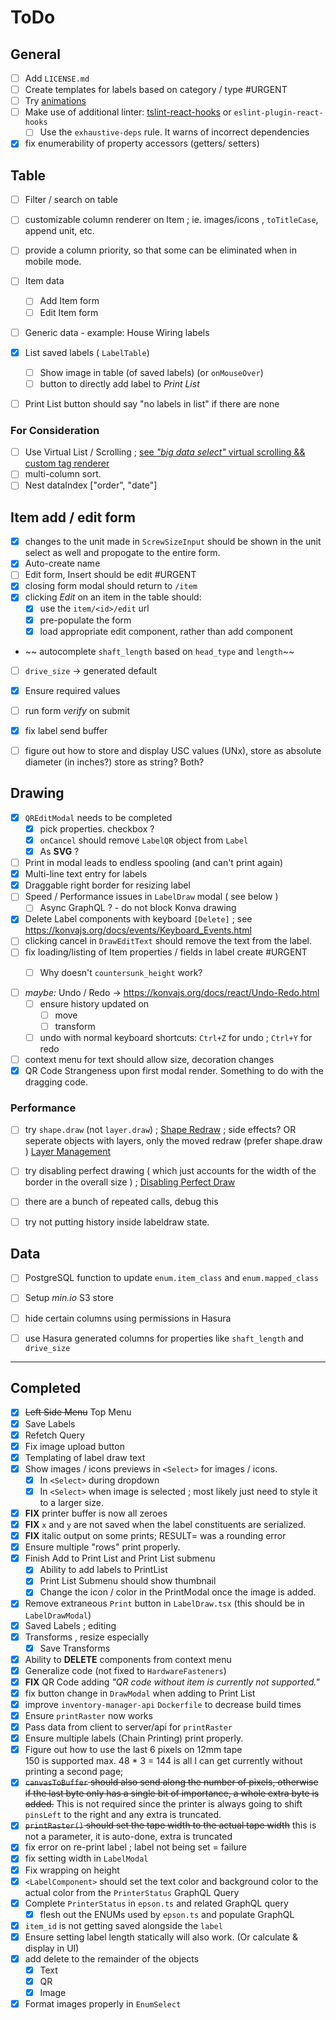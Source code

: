 # ToDo

## General

- [ ] Add `LICENSE.md`
- [ ] Create templates for labels based on category / type #URGENT
- [ ] Try [animations](http://react-component.github.io/tween-one/)
- [ ] Make use of additional linter: [tslint-react-hooks](https://www.npmjs.com/package/tslint-react-hooks) or `eslint-plugin-react-hooks`
  - [ ] Use the `exhaustive-deps` rule. It warns of incorrect dependencies
- [x] fix enumerability of property accessors (getters/ setters)

## Table

- [ ] Filter / search on table
- [ ] customizable column renderer on Item ; ie. images/icons , `toTitleCase`, append unit, etc.
- [ ] provide a column priority, so that some can be eliminated when in mobile mode.

- [ ] Item data
  - [ ] Add Item form
  - [ ] Edit Item form
- [ ] Generic data - example: House Wiring labels
- [x] List saved labels ( `LabelTable`)
  - [ ] Show image in table (of saved labels) (or `onMouseOver`)
  - [ ] button to directly add label to *Print List*

- [ ] Print List button should say "no labels in list" if there are none

### For Consideration

- [ ] Use Virtual List / Scrolling ; [see _"big data select"_ virtual scrolling && custom tag renderer](https://ant.design/components/select/#components-select-demo-big-data)
- [ ] multi-column sort.
- [ ] Nest dataIndex ["order", "date"]

## Item add / edit form

- [x] changes to the unit made in `ScrewSizeInput` should be shown in the unit select as well and propogate to the entire form.
- [x] Auto-create name
- [ ] Edit form, Insert should be edit #URGENT
- [x] closing form modal should return to `/item`
- [x] clicking _Edit_ on an item in the table should:
  - [x] use the `item/<id>/edit` url
  - [x] pre-populate the form
  - [x] load appropriate edit component, rather than add component
- ~~ autocomplete `shaft_length` based on `head_type` and `length`~~
- [ ] `drive_size` -> generated default
- [x] Ensure required values
- [ ] run form _verify_ on submit
- [x] fix label send buffer
- [ ] figure out how to store and display USC values (UNx), store as absolute diameter (in inches?) store as string? Both?


## Drawing

- [x] `QREditModal` needs to be completed
  - [x] pick properties. checkbox ?
  - [x] `onCancel` should remove `LabelQR` object from `Label`
  - [x] As **SVG** ?
- [ ] Print in modal leads to endless spooling (and can't print again)
- [x] Multi-line text entry for labels
- [x] Draggable right border for resizing label
- [ ] Speed / Performance issues in `LabelDraw` modal ( see below )
  - [ ] Async GraphQL ? - do not block Konva drawing
- [x] Delete Label components with keyboard `[Delete]` ; see <https://konvajs.org/docs/events/Keyboard_Events.html>
- [ ] clicking cancel in `DrawEditText` should remove the text from the label.
- [ ] fix loading/listing of Item properties / fields in label create #URGENT
  - [ ] Why doesn't `countersunk_height` work?


- [ ] _maybe:_ Undo / Redo → <https://konvajs.org/docs/react/Undo-Redo.html>
  - [ ] ensure history updated on
    - [ ] move
    - [ ] transform
  - [ ] undo with normal keyboard shortcuts: `Ctrl+Z` for undo ; `Ctrl+Y` for redo

- [ ] context menu for text should allow size, decoration changes
- [x] QR Code Strangeness upon first modal render. Something to do with the dragging code.

### Performance

- [ ] try `shape.draw` (not `layer.draw`) ; [Shape Redraw](https://konvajs.org/docs/performance/Shape_Redraw.html) ; side effects? OR seperate objects with layers, only the moved redraw (prefer shape.draw ) [Layer Management](https://konvajs.org/docs/performance/Layer_Management.html)
- [ ] try disabling perfect drawing ( which just accounts for the width of the border in the overall size ) ; [Disabling Perfect Draw](https://konvajs.org/docs/performance/Disable_Perfect_Draw.html)
- [ ] there are a bunch of repeated calls, debug this
- [ ] try not putting history inside labeldraw state.


## Data

- [ ] PostgreSQL function to update `enum.item_class` and `enum.mapped_class`

- [ ] Setup _min.io_ S3 store

- [ ] hide certain columns using permissions in Hasura
- [ ] use Hasura generated columns for properties like `shaft_length` and `drive_size`

********************************************************************************

## Completed

- [x] ~~Left Side Menu~~ Top Menu
- [x] Save Labels
- [x] Refetch Query
- [x] Fix image upload button
- [x] Templating of label draw text
- [x] Show images / icons previews in `<Select>` for images / icons.
  - [x] In `<Select>` during dropdown
  - [x] In `<Select>` when image is selected ; most likely just need to style it to a larger size.
- [x] **FIX** printer buffer is now all zeroes
- [x] **FIX** `x` and `y` are not saved when the label constituents are serialized.
- [x] **FIX** italic output on some prints; RESULT= was a rounding error
- [x] Ensure multiple "rows" print properly.
- [x] Finish Add to Print List and Print List submenu
  - [x] Ability to add labels to PrintList
  - [x] Print List Submenu should show thumbnail
  - [x] Change the icon / color in the PrintModal once the image is added.
- [x] Remove extraneous `Print` button in `LabelDraw.tsx` (this should be in `LabelDrawModal`)
- [x] Saved Labels ; editing
- [x] Transforms , resize especially
  - [x] Save Transforms
- [x] Ability to **DELETE** components from context menu
- [x] Generalize code (not fixed to `HardwareFasteners`)
- [x] **FIX** QR Code adding _"QR code without item is currently not supported."_
- [x] fix button change in `DrawModal` when adding to Print List
- [x] improve `inventory-manager-api` `Dockerfile` to decrease build times
- [x] Ensure `printRaster` now works
- [x] Pass data from client to server/api for `printRaster`
- [x] Ensure multiple labels (Chain Printing) print properly.
- [x] Figure out how to use the last 6 pixels on 12mm tape  
      150 is supported max. 48 * 3 = 144 is all I can get currently without printing a second page;
- [x] ~~`canvasToBuffer` should also send along the number of pixels, otherwise if the last byte only has a single bit of importance, a whole extra byte is added.~~ This is not required since the printer is always going to shift `pinsLeft` to the right and any extra is truncated.
- [x] ~~`printRaster()` should set the tape width to the actual tape width~~ this is not a parameter, it is auto-done, extra is truncated
- [x] fix error on re-print label ; label not being set = failure
- [x] fix setting width in `LabelModal`
- [x] Fix wrapping on height
- [x] `<LabelComponent>` should set the text color and background color to the actual color from the `PrinterStatus` GraphQL Query
- [x] Complete `PrinterStatus` in `epson.ts` and related GraphQL query
  - [x] flesh out the ENUMs used by `epson.ts` and populate GraphQL
- [x] `item_id` is not getting saved alongside the `label`
- [x] Ensure setting label length statically will also work. (Or calculate & display in UI)
- [x] add delete to the remainder of the objects
  - [x] Text
  - [x] QR
  - [x] Image
- [x] Format images properly in `EnumSelect`